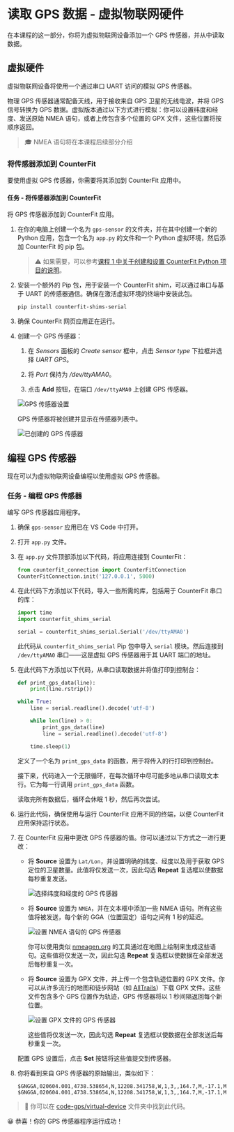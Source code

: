 <!--
CO_OP_TRANSLATOR_METADATA:
{
  "original_hash": "64f18a8f8aaa1fef5e7320e0992d8b3a",
  "translation_date": "2025-08-25T00:45:25+00:00",
  "source_file": "3-transport/lessons/1-location-tracking/virtual-device-gps-sensor.md",
  "language_code": "zh"
}
-->
# 读取 GPS 数据 - 虚拟物联网硬件

在本课程的这一部分，你将为虚拟物联网设备添加一个 GPS 传感器，并从中读取数据。

## 虚拟硬件

虚拟物联网设备将使用一个通过串口 UART 访问的模拟 GPS 传感器。

物理 GPS 传感器通常配备天线，用于接收来自 GPS 卫星的无线电波，并将 GPS 信号转换为 GPS 数据。虚拟版本通过以下方式进行模拟：你可以设置纬度和经度、发送原始 NMEA 语句，或者上传包含多个位置的 GPX 文件，这些位置将按顺序返回。

> 🎓 NMEA 语句将在本课程后续部分介绍

### 将传感器添加到 CounterFit

要使用虚拟 GPS 传感器，你需要将其添加到 CounterFit 应用中。

#### 任务 - 将传感器添加到 CounterFit

将 GPS 传感器添加到 CounterFit 应用。

1. 在你的电脑上创建一个名为 `gps-sensor` 的文件夹，并在其中创建一个新的 Python 应用，包含一个名为 `app.py` 的文件和一个 Python 虚拟环境，然后添加 CounterFit 的 pip 包。

    > ⚠️ 如果需要，可以参考[课程 1 中关于创建和设置 CounterFit Python 项目的说明](../../../1-getting-started/lessons/1-introduction-to-iot/virtual-device.md)。

1. 安装一个额外的 Pip 包，用于安装一个 CounterFit shim，可以通过串口与基于 UART 的传感器通信。确保在激活虚拟环境的终端中安装此包。

    ```sh
    pip install counterfit-shims-serial
    ```

1. 确保 CounterFit 网页应用正在运行。

1. 创建一个 GPS 传感器：

    1. 在 *Sensors* 面板的 *Create sensor* 框中，点击 *Sensor type* 下拉框并选择 *UART GPS*。

    1. 将 *Port* 保持为 */dev/ttyAMA0*。

    1. 点击 **Add** 按钮，在端口 `/dev/ttyAMA0` 上创建 GPS 传感器。

    ![GPS 传感器设置](../../../../translated_images/counterfit-create-gps-sensor.6385dc9357d85ad1d47b4abb2525e7651fd498917d25eefc5a72feab09eedc70.zh.png)

    GPS 传感器将被创建并显示在传感器列表中。

    ![已创建的 GPS 传感器](../../../../translated_images/counterfit-gps-sensor.3fbb15af0a5367566f2f11324ef5a6f30861cdf2b497071a5e002b7aa473550e.zh.png)

## 编程 GPS 传感器

现在可以为虚拟物联网设备编程以使用虚拟 GPS 传感器。

### 任务 - 编程 GPS 传感器

编写 GPS 传感器应用程序。

1. 确保 `gps-sensor` 应用已在 VS Code 中打开。

1. 打开 `app.py` 文件。

1. 在 `app.py` 文件顶部添加以下代码，将应用连接到 CounterFit：

    ```python
    from counterfit_connection import CounterFitConnection
    CounterFitConnection.init('127.0.0.1', 5000)
    ```

1. 在此代码下方添加以下代码，导入一些所需的库，包括用于 CounterFit 串口的库：

    ```python
    import time
    import counterfit_shims_serial
    
    serial = counterfit_shims_serial.Serial('/dev/ttyAMA0')
    ```

    此代码从 `counterfit_shims_serial` Pip 包中导入 `serial` 模块。然后连接到 `/dev/ttyAMA0` 串口——这是虚拟 GPS 传感器用于其 UART 端口的地址。

1. 在此代码下方添加以下代码，从串口读取数据并将值打印到控制台：

    ```python
    def print_gps_data(line):
        print(line.rstrip())
    
    while True:
        line = serial.readline().decode('utf-8')
    
        while len(line) > 0:
            print_gps_data(line)
            line = serial.readline().decode('utf-8')
    
        time.sleep(1)
    ```

    定义了一个名为 `print_gps_data` 的函数，用于将传入的行打印到控制台。

    接下来，代码进入一个无限循环，在每次循环中尽可能多地从串口读取文本行。它为每一行调用 `print_gps_data` 函数。

    读取完所有数据后，循环会休眠 1 秒，然后再次尝试。

1. 运行此代码，确保使用与运行 CounterFit 应用不同的终端，以便 CounterFit 应用保持运行状态。

1. 在 CounterFit 应用中更改 GPS 传感器的值。你可以通过以下方式之一进行更改：

    * 将 **Source** 设置为 `Lat/Lon`，并设置明确的纬度、经度以及用于获取 GPS 定位的卫星数量。此值将仅发送一次，因此勾选 **Repeat** 复选框以使数据每秒重复发送。

      ![选择纬度和经度的 GPS 传感器](../../../../translated_images/counterfit-gps-sensor-latlon.008c867d75464fbe7f84107cc57040df565ac07cb57d2f21db37d087d470197d.zh.png)

    * 将 **Source** 设置为 `NMEA`，并在文本框中添加一些 NMEA 语句。所有这些值将被发送，每个新的 GGA（位置固定）语句之间有 1 秒的延迟。

      ![设置 NMEA 语句的 GPS 传感器](../../../../translated_images/counterfit-gps-sensor-nmea.c62eea442171e17e19528b051b104cfcecdc9cd18db7bc72920f29821ae63f73.zh.png)

      你可以使用类似 [nmeagen.org](https://www.nmeagen.org) 的工具通过在地图上绘制来生成这些语句。这些值将仅发送一次，因此勾选 **Repeat** 复选框以使数据在全部发送后每秒重复一次。

    * 将 **Source** 设置为 GPX 文件，并上传一个包含轨迹位置的 GPX 文件。你可以从许多流行的地图和徒步网站（如 [AllTrails](https://www.alltrails.com/)）下载 GPX 文件。这些文件包含多个 GPS 位置作为轨迹，GPS 传感器将以 1 秒间隔返回每个新位置。

      ![设置 GPX 文件的 GPS 传感器](../../../../translated_images/counterfit-gps-sensor-gpxfile.8310b063ce8a425ccc8ebeec8306aeac5e8e55207f007d52c6e1194432a70cd9.zh.png)

      这些值将仅发送一次，因此勾选 **Repeat** 复选框以使数据在全部发送后每秒重复一次。

    配置 GPS 设置后，点击 **Set** 按钮将这些值提交到传感器。

1. 你将看到来自 GPS 传感器的原始输出，类似如下：

    ```text
    $GNGGA,020604.001,4738.538654,N,12208.341758,W,1,3,,164.7,M,-17.1,M,,*67
    $GNGGA,020604.001,4738.538654,N,12208.341758,W,1,3,,164.7,M,-17.1,M,,*67
    ```

> 💁 你可以在 [code-gps/virtual-device](../../../../../3-transport/lessons/1-location-tracking/code-gps/virtual-device) 文件夹中找到此代码。

😀 恭喜！你的 GPS 传感器程序运行成功！
